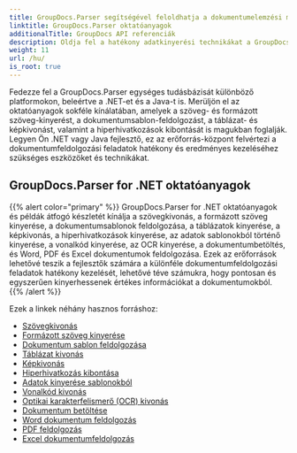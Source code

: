 ```yaml
---
title: GroupDocs.Parser segítségével feloldhatja a dokumentumelemzési mesteri képességet
linktitle: GroupDocs.Parser oktatóanyagok
additionalTitle: GroupDocs API referenciák
description: Oldja fel a hatékony adatkinyerési technikákat a GroupDocs.Parser for .NET és Java segítségével. Fedezze fel az oktatóanyagokat a szövegről, táblázatról, képkivonásról és sok másról.
weight: 11
url: /hu/
is_root: true
---
```


Fedezze fel a GroupDocs.Parser egységes tudásbázisát különböző platformokon, beleértve a .NET-et és a Java-t is. Merüljön el az oktatóanyagok sokféle kínálatában, amelyek a szöveg- és formázott szöveg-kinyerést, a dokumentumsablon-feldolgozást, a táblázat- és képkivonást, valamint a hiperhivatkozások kibontását is magukban foglalják. Legyen Ön .NET vagy Java fejlesztő, ez az erőforrás-központ felvértezi a dokumentumfeldolgozási feladatok hatékony és eredményes kezeléséhez szükséges eszközöket és technikákat.

## GroupDocs.Parser for .NET oktatóanyagok
{{% alert color="primary" %}}
GroupDocs.Parser for .NET oktatóanyagok és példák átfogó készletét kínálja a szövegkivonás, a formázott szöveg kinyerése, a dokumentumsablonok feldolgozása, a táblázatok kinyerése, a képkivonás, a hiperhivatkozások kinyerése, az adatok sablonokból történő kinyerése, a vonalkód kinyerése, az OCR kinyerése, a dokumentumbetöltés, és Word, PDF és Excel dokumentumok feldolgozása. Ezek az erőforrások lehetővé teszik a fejlesztők számára a különféle dokumentumfeldolgozási feladatok hatékony kezelését, lehetővé téve számukra, hogy pontosan és egyszerűen kinyerhessenek értékes információkat a dokumentumokból.
{{% /alert %}}

Ezek a linkek néhány hasznos forráshoz:
 
- [Szövegkivonás](./net/text-extraction/)
- [Formázott szöveg kinyerése](./net/formatted-text-extraction/)
- [Dokumentum sablon feldolgozása](./net/document-template-processing/)
- [Táblázat kivonás](./net/table-extraction/)
- [Képkivonás](./net/image-extraction/)
- [Hiperhivatkozás kibontása](./net/hyperlink-extraction/)
- [Adatok kinyerése sablonokból](./net/data-extraction-from-templates/)
- [Vonalkód kivonás](./net/barcode-extraction/)
- [Optikai karakterfelismerő (OCR) kivonás](./net/ocr-extraction/)
- [Dokumentum betöltése](./net/document-loading/)
- [Word dokumentum feldolgozás](./net/word-document-processing/)
- [PDF feldolgozás](./net/pdf-processing/)
- [Excel dokumentumfeldolgozás](./net/excel-document-processing/)





